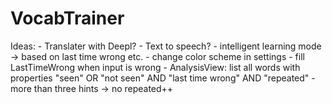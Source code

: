 # VocabTrainer
Ideas: 
	- Translater with Deepl?
	- Text to speech?
	- intelligent learning mode -> based on last time wrong etc.
	- change color scheme in settings
	- fill LastTimeWrong when input is wrong
	- AnalysisView: list all words with properties "seen" OR "not seen" AND "last time wrong" AND "repeated"
	- more than three hints -> no repeated++

